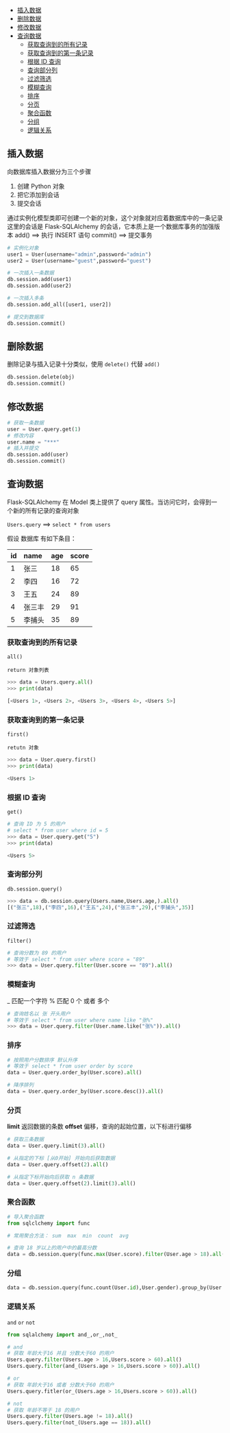 <!-- TOC -->

- [插入数据](#%E6%8F%92%E5%85%A5%E6%95%B0%E6%8D%AE)
- [删除数据](#%E5%88%A0%E9%99%A4%E6%95%B0%E6%8D%AE)
- [修改数据](#%E4%BF%AE%E6%94%B9%E6%95%B0%E6%8D%AE)
- [查询数据](#%E6%9F%A5%E8%AF%A2%E6%95%B0%E6%8D%AE)
    - [获取查询到的所有记录](#%E8%8E%B7%E5%8F%96%E6%9F%A5%E8%AF%A2%E5%88%B0%E7%9A%84%E6%89%80%E6%9C%89%E8%AE%B0%E5%BD%95)
    - [获取查询到的第一条记录](#%E8%8E%B7%E5%8F%96%E6%9F%A5%E8%AF%A2%E5%88%B0%E7%9A%84%E7%AC%AC%E4%B8%80%E6%9D%A1%E8%AE%B0%E5%BD%95)
    - [根据 ID 查询](#%E6%A0%B9%E6%8D%AE-id-%E6%9F%A5%E8%AF%A2)
    - [查询部分列](#%E6%9F%A5%E8%AF%A2%E9%83%A8%E5%88%86%E5%88%97)
    - [过滤筛选](#%E8%BF%87%E6%BB%A4%E7%AD%9B%E9%80%89)
    - [模糊查询](#%E6%A8%A1%E7%B3%8A%E6%9F%A5%E8%AF%A2)
    - [排序](#%E6%8E%92%E5%BA%8F)
    - [分页](#%E5%88%86%E9%A1%B5)
    - [聚合函数](#%E8%81%9A%E5%90%88%E5%87%BD%E6%95%B0)
    - [分组](#%E5%88%86%E7%BB%84)
    - [逻辑关系](#%E9%80%BB%E8%BE%91%E5%85%B3%E7%B3%BB)

<!-- /TOC -->

## 插入数据

向数据库插入数据分为三个步骤

1. 创建 Python 对象
2. 把它添加到会话
3. 提交会话

通过实例化模型类即可创建一个新的对象，这个对象就对应着数据库中的一条记录  
这里的会话是 Flask-SQLAlchemy 的会话，它本质上是一个数据库事务的加强版本
add()    ==> 执行 INSERT 语句
commit() ==> 提交事务

```python
# 实例化对象
user1 = User(username="admin",password="admin")
user2 = User(username="guest",password="guest")

# 一次插入一条数据
db.session.add(user1)
db.session.add(user2)

# 一次插入多条
db.session.add_all([user1, user2])

# 提交到数据库
db.session.commit()
```

## 删除数据

删除记录与插入记录十分类似，使用 `delete()` 代替 `add()`

```python
db.session.delete(obj)
db.session.commit()
```

## 修改数据

```python
# 获取一条数据
user = User.query.get(1)
# 修改内容
user.name = "***"
# 插入并提交
db.session.add(user)
db.session.commit()
```

## 查询数据

Flask-SQLAlchemy 在 Model 类上提供了 query 属性。当访问它时，会得到一个新的所有记录的查询对象

`Users.query`  ==>  `select * from users`

假设 数据库 有如下条目：

| id   | name   | age  | score |
| :--- | :----- | :--- |:---|
| 1    | 张三   | 18   | 65    |
| 2    | 李四   | 16   | 72    |
| 3    | 王五   | 24   | 89    |
| 4    | 张三丰 | 29   | 91    |
| 5    | 李捕头 | 35   | 89    |

### 获取查询到的所有记录

`all()`

`return 对象列表`

```python
>>> data = Users.query.all()
>>> print(data)

[<Users 1>, <Users 2>, <Users 3>, <Users 4>, <Users 5>]
```

### 获取查询到的第一条记录

`first()`

`retutn 对象`

```python
>>> data = User.query.first()
>>> print(data)

<Users 1>
```

### 根据 ID 查询 

`get()`

```python
# 查询 ID 为 5 的用户
# select * from user where id = 5
>>> data = User.query.get("5")
>>> print(data)

<Users 5>
```

### 查询部分列

`db.session.query()`

```python
>>> data = db.session.query(Users.name,Users.age,).all()
[("张三",18),("李四",16),("王五",24),("张三丰",29),("李捕头",35)]
```

### 过滤筛选

`filter()`

```python
# 查询分数为 89 的用户
# 等效于 select * from user where score = "89"
>>> data = User.query.filter(User.score == "89").all()
```

### 模糊查询

_ 匹配一个字符
% 匹配 0 个 或者 多个

```python
# 查询姓名以 张 开头用户
# 等效于 select * from user where name like "张%"
>>> data = User.query.filter(User.name.like("张%")).all()
```

### 排序

```python
# 按照用户分数排序 默认升序
# 等效于 select * from user order by score
data = User.query.order_by(User.score).all()

# 降序排列
data = User.query.order_by(User.score.desc()).all()
```

### 分页

**limit** 返回数据的条数
**offset** 偏移，查询的起始位置，以下标进行偏移

```python
# 获取三条数据
data = User.query.limit(3).all()

# 从指定的下标 [从0开始] 开始向后获取数据
data = User.query.offset(2).all()

# 从指定下标开始向后获取 n 条数据
data = User.query.offset(2).limit(3).all()
```

### 聚合函数

```python
# 导入聚合函数
from sqlclchemy import func

# 常用聚合方法： sum  max  min  count  avg

# 查询 18 岁以上的用户中的最高分数
data = db.session.query(func.max(User.score).filter(User.age > 18).all()
```

### 分组

```python
data = db.session.query(func.count(User.id),User.gender).group_by(User.gender).all()
```

### 逻辑关系

`and`
`or` 
`not`

```python
from sqlalchemy import and_,or_,not_

# and
# 获取 年龄大于16 并且 分数大于60 的用户
Users.query.filter(Users.age > 16,Users.score > 60).all()
Users.query.filter(and_(Users.age > 16,Users.score > 60)).all()

# or
# 获取 年龄大于16 或者 分数大于60 的用户
Users.query.fitler(or_(Users.age > 16,Users.score > 60)).all()

# not
# 获取 年龄不等于 18 的用户
Users.query.filter(Users.age != 18).all()
Users.query.filter(not_(Users.age == 18)).all()
```
